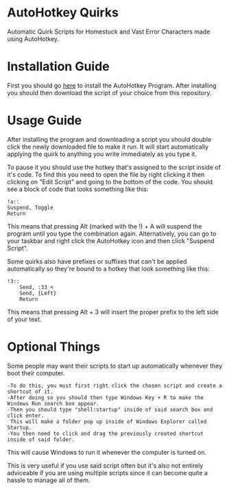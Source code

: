 # AutoHotkey Quirks
Automatic Quirk Scripts for Homestuck and Vast Error Characters made using AutoHotkey.

# Installation Guide
First you should go [here](https://www.autohotkey.com/) to install the AutoHotkey Program.
After installing you should then download the script of your choice from this repository.

# Usage Guide
After installing the program and downloading a script you should double click the newly downloaded file to make it run. It will start automatically applying the quirk to anything you write immediately as you type it.

To pause it you should use the hotkey that's assigned to the script inside of it's code.
To find this you need to open the file by right clicking it then clicking on "Edit Script" and going to the bottom of the code.
You should see a block of code that looks something like this:
```
!a::
Suspend, Toggle
Return
```
This means that pressing Alt (marked with the !) + A will suspend the program until you type the combination again.
Alternatively, you can go to your taskbar and right click the AutoHotkey icon and then click "Suspend Script".

Some quirks also have prefixes or suffixes that can't be applied automatically so they're bound to a hotkey that look something like this:
```
!3::
	Send, :33 < 
	Send, {Left}
	Return
```
This means that pressing Alt + 3 will insert the proper prefix to the left side of your text.


# Optional Things
Some people may want their scripts to start up automatically whenever they boot their computer.

    -To do this, you must first right click the chosen script and create a shortcut of it.
    -After doing so you should then type Windows Key + R to make the Windows Run search box appear.
    -Then you should type "shell:startup" inside of said search box and click enter.
     This will make a folder pop up inside of Windows Explorer called Startup.
    -You then need to click and drag the previously created shortcut inside of said folder.

This will cause Windows to run it whenever the computer is turned on.

This is very useful if you use said script often but it's also not entirely adviceable if you are using multiple scripts since it can become quite a hassle to manage all of them.
